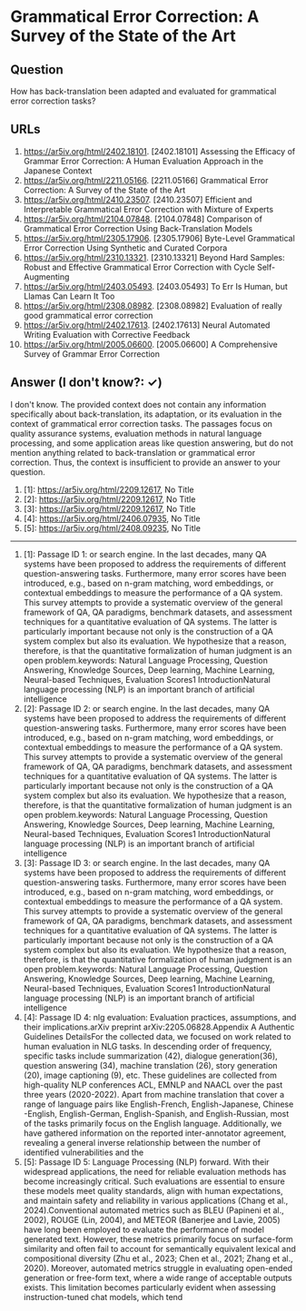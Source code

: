 # Grammatical Error Correction: A Survey of the State of the Art

## Question

How has back-translation been adapted and evaluated for grammatical error correction tasks?

## URLs

1. https://ar5iv.org/html/2402.18101. [2402.18101] Assessing the Efficacy of Grammar Error Correction: A Human Evaluation Approach in the Japanese Context
2. https://ar5iv.org/html/2211.05166. [2211.05166] Grammatical Error Correction: A Survey of the State of the Art
3. https://ar5iv.org/html/2410.23507. [2410.23507] Efficient and Interpretable Grammatical Error Correction with Mixture of Experts
4. https://ar5iv.org/html/2104.07848. [2104.07848] Comparison of Grammatical Error Correction Using Back-Translation Models
5. https://ar5iv.org/html/2305.17906. [2305.17906] Byte-Level Grammatical Error Correction Using Synthetic and Curated Corpora
6. https://ar5iv.org/html/2310.13321. [2310.13321] Beyond Hard Samples: Robust and Effective Grammatical Error Correction with Cycle Self-Augmenting
7. https://ar5iv.org/html/2403.05493. [2403.05493] To Err Is Human, but Llamas Can Learn It Too
8. https://ar5iv.org/html/2308.08982. [2308.08982] Evaluation of really good grammatical error correction
9. https://ar5iv.org/html/2402.17613. [2402.17613] Neural Automated Writing Evaluation with Corrective Feedback
10. https://ar5iv.org/html/2005.06600. [2005.06600] A Comprehensive Survey of Grammar Error Correction

## Answer (I don't know?: ✓)

I don't know. The provided context does not contain any information specifically about back-translation, its adaptation, or its evaluation in the context of grammatical error correction tasks. The passages focus on quality assurance systems, evaluation methods in natural language processing, and some application areas like question answering, but do not mention anything related to back-translation or grammatical error correction. Thus, the context is insufficient to provide an answer to your question.

1. [1]:  https://ar5iv.org/html/2209.12617, No Title
2. [2]:  https://ar5iv.org/html/2209.12617, No Title
3. [3]:  https://ar5iv.org/html/2209.12617, No Title
4. [4]:  https://ar5iv.org/html/2406.07935, No Title
5. [5]:  https://ar5iv.org/html/2408.09235, No Title
---
1. [1]:  Passage ID 1: or search engine. In the last decades, many QA systems have been proposed to address the requirements of different question-answering tasks. Furthermore, many error scores have been introduced, e.g., based on n-gram matching, word embeddings, or contextual embeddings to measure the performance of a QA system. This survey attempts to provide a systematic overview of the general framework of QA, QA paradigms, benchmark datasets, and assessment techniques for a quantitative evaluation of QA systems. The latter is particularly important because not only is the construction of a QA system complex but also its evaluation. We hypothesize that a reason, therefore, is that the quantitative formalization of human judgment is an open problem.keywords: Natural Language Processing, Question Answering, Knowledge Sources, Deep learning, Machine Learning, Neural-based Techniques, Evaluation Scores1 IntroductionNatural language processing (NLP) is an important branch of artificial intelligence
2. [2]:  Passage ID 2: or search engine. In the last decades, many QA systems have been proposed to address the requirements of different question-answering tasks. Furthermore, many error scores have been introduced, e.g., based on n-gram matching, word embeddings, or contextual embeddings to measure the performance of a QA system. This survey attempts to provide a systematic overview of the general framework of QA, QA paradigms, benchmark datasets, and assessment techniques for a quantitative evaluation of QA systems. The latter is particularly important because not only is the construction of a QA system complex but also its evaluation. We hypothesize that a reason, therefore, is that the quantitative formalization of human judgment is an open problem.keywords: Natural Language Processing, Question Answering, Knowledge Sources, Deep learning, Machine Learning, Neural-based Techniques, Evaluation Scores1 IntroductionNatural language processing (NLP) is an important branch of artificial intelligence
3. [3]:  Passage ID 3: or search engine. In the last decades, many QA systems have been proposed to address the requirements of different question-answering tasks. Furthermore, many error scores have been introduced, e.g., based on n-gram matching, word embeddings, or contextual embeddings to measure the performance of a QA system. This survey attempts to provide a systematic overview of the general framework of QA, QA paradigms, benchmark datasets, and assessment techniques for a quantitative evaluation of QA systems. The latter is particularly important because not only is the construction of a QA system complex but also its evaluation. We hypothesize that a reason, therefore, is that the quantitative formalization of human judgment is an open problem.keywords: Natural Language Processing, Question Answering, Knowledge Sources, Deep learning, Machine Learning, Neural-based Techniques, Evaluation Scores1 IntroductionNatural language processing (NLP) is an important branch of artificial intelligence
4. [4]:  Passage ID 4: nlg evaluation: Evaluation practices, assumptions, and their implications.arXiv preprint arXiv:2205.06828.Appendix A Authentic Guidelines DetailsFor the collected data, we focused on work related to human evaluation in NLG tasks. In descending order of frequency, specific tasks include summarization (42), dialogue generation(36), question answering (34), machine translation (26), story generation (20), image captioning (9), etc. These guidelines are collected from high-quality NLP conferences ACL, EMNLP and NAACL over the past three years (2020-2022). Apart from machine translation that cover a range of language pairs like English-French, English-Japanese, Chinese -English, English-German, English-Spanish, and English-Russian, most of the tasks primarily focus on the English language. Additionally, we have gathered information on the reported inter-annotator agreement, revealing a general inverse relationship between the number of identified vulnerabilities and the
5. [5]:  Passage ID 5: Language Processing (NLP) forward. With their widespread applications, the need for reliable evaluation methods has become increasingly critical. Such evaluations are essential to ensure these models meet quality standards, align with human expectations, and maintain safety and reliability in various applications (Chang et al., 2024).Conventional automated metrics such as BLEU (Papineni et al., 2002), ROUGE (Lin, 2004), and METEOR (Banerjee and Lavie, 2005) have long been employed to evaluate the performance of model generated text. However, these metrics primarily focus on surface-form similarity and often fail to account for semantically equivalent lexical and compositional diversity (Zhu et al., 2023; Chen et al., 2021; Zhang et al., 2020). Moreover, automated metrics struggle in evaluating open-ended generation or free-form text, where a wide range of acceptable outputs exists. This limitation becomes particularly evident when assessing instruction-tuned chat models, which tend